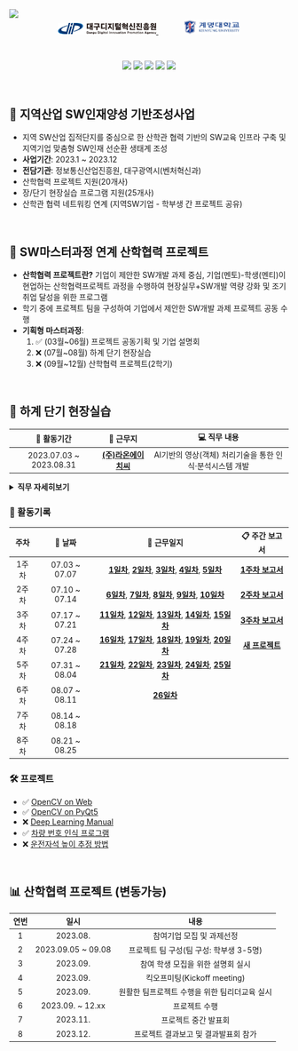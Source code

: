 <img src="https://capsule-render.vercel.app/api?type=waving&height=250&section=header&fontSize=50&color=timeAuto&fontAlignY=36&text=👨🏻‍💼%202023%20산학협력%20프로젝트&desc=지역산업%20SW인재양성%20기반조성사업&descAlignY=54&descAlign=67" />


<div align="center">
    <a href="https://www.dip.or.kr/home/business/sw/swtalentdevelop/view.ubs?business.fidx=5">
        <img src="./img/dip_logo.svg" width="35%"/>
    </a>
    &emsp;&emsp;&emsp;
    <a href="https://www.kmu.ac.kr/uni/main/main.jsp">
        <img src="./img/kmu_logo.jpg" width="20%"/>
    </a>
</div>

&emsp;

<div align="center">
    <img src="https://img.shields.io/badge/Python-3776AB?style=flat&logo=Python&logoColor=white"/>
    <img src="https://img.shields.io/badge/OpenCV-5C3EE8?style=flat&logo=OpenCV&logoColor=white"/>
    <img src="https://img.shields.io/badge/PyTorch-EE4C2C?style=flat&logo=Pytorch&logoColor=white"/>
    <img src="https://img.shields.io/badge/YOLO-00FFFF?style=flat&logo=YOLO&&logoColor=black"/>
    <img src="https://img.shields.io/badge/Colab-F9AB00?style=flat&logo=GoogleColab&logoColor=white"/>
    
</div>

&emsp;

## 📢 지역산업 SW인재양성 기반조성사업
- 지역 SW산업 집적단지를 중심으로 한 산학관 협력 기반의 SW교육 인프라 구축 및 지역기업 맞춤형 SW인재 선순환 생태계 조성
- **사업기간**: 2023.1 ~ 2023.12
- **전담기관**: 정보통신산업진흥원, 대구광역시(벤처혁신과)
- 산학협력 프로젝트 지원(20개사)
- 장/단기 현장실습 프로그램 지원(25개사)
- 산학관 협력 네트워킹 연계 (지역SW기업 - 학부생 간 프로젝트 공유)

&emsp;

## 📢 SW마스터과정 연계 산학협력 프로젝트
- **산학협력 프로젝트란?** 기업이 제안한 SW개발 과제 중심, 기업(멘토)-학생(멘티)이 현업하는 산학협력프로젝트 과정을 수행하여 현장실무+SW개발 역량 강화 및 조기 취업 달성을 위한 프로그램
- 학기 중에 프로젝트 팀을 구성하여 기업에서 제안한 SW개발 과제 프로젝트 공동 수행
- **기획형 마스터과정**: 
    1. ✅ (03월~06월) 프로젝트 공동기획 및 기업 설명회
    2. ❌ (07월~08월) 하계 단기 현장실습
    3. ❌ (09월~12월) 산학협력 프로젝트(2학기)

&emsp;

## 💼 하계 단기 현장실습

<div align="center">

|📅 활동기간|🏬 근무지|💻 직무 내용|
|:---:|:---:|:---:|
|2023.07.03 ~ 2023.08.31|[**(주)라온에이치씨**](http://laonhcom.co.kr/main/index.html)|AI기반의 영상(객체) 처리기술을 통한 인식·분석시스템 개발|

</div>

<details>
<summary><b>직무 자세히보기</b></summary>
<div markdown="1">

- **직무명**
    - 영상(객체)인식 프로그램 개발 및 데이터 분석
- **교육목표**
    - 차량 출입 동영상을 캡쳐 후 번호판 식별 및 미·오인식된 이미지 보정 식별
    - Deep learning 기반의 객체 인식 기술을 활용한 영상 분석
    - DB 분류 관리 및 Testing
    - 영상 분석 오류에 대한 사례 수집 및 해결 방안 모색
- **직무개요**
    - Deep learning와 Auto Labeling 기술에 대한 개념 숙지
    - 기존 개발(보유)프로그램(객체인식)에 대한 분석 및 기술 숙지
    - 수집 데이터 분석 및 분류 작업 수행
    - 데이터별 라벨링, 학습 검지 테스트, 결과 분석 등 업무 수행
    - 미·오인식에 대한 원인 분석 및 인식률 향상 방안 모색 
- **운영/지도계획**
    - 수행시간: 월-금(주 5일, 공휴일 제외) 09:00-18:00 (점심시간 12:30-13:30)
    - 개인별 수행과제 부여(업무 파트별, 실습자의 수행 능력에 따라 차등 부여)
    - 주 1회 멘토와의 면담을 통해 수행 평가 및 변경사항 등을 체크
    - 주 3회 이상 기업 참여 인력과의 면담을 통해 프로젝터 진행 사항 체크
    - 주 1회 전체 회의를 통해 수행 업무별 의견 수렴 및 개선 사항 도출

</div>
</details>

### 📖 활동기록
<div align="center">

|주차|📅 날짜|📝 근무일지|📋 주간 보고서|
|:---:|:---:|:---:|:---:|
|1주차|07.03 ~ 07.07|**[1일차](./ShortTerm-Internship/diary/0703.md)**, **[2일차](./ShortTerm-Internship/diary/0704.md)**, **[3일차](./ShortTerm-Internship/diary/0705.md)**, **[4일차](./ShortTerm-Internship/diary/0706.md)**, **[5일차](./ShortTerm-Internship/diary/0707.md)**|**[1주차 보고서](./ShortTerm-Internship/ShortTerm-Internship/report/week1_weekly-report.pdf)**|
|2주차|07.10 ~ 07.14|**[6일차](./ShortTerm-Internship/diary/0710.md)**, **[7일차](./ShortTerm-Internship/diary/0711.md)**, **[8일차](./ShortTerm-Internship/diary/0712.md)**, **[9일차](./ShortTerm-Internship/diary/0713.md)**, **[10일차](./ShortTerm-Internship/diary/0714.md)**|**[2주차 보고서](./ShortTerm-Internship/report/week2_weekly-report.pdf)**|
|3주차|07.17 ~ 07.21|**[11일차](./ShortTerm-Internship/diary/0717.md)**, **[12일차](./ShortTerm-Internship/diary/0718.md)**, **[13일차](./ShortTerm-Internship/diary/0719.md)**, **[14일차](./ShortTerm-Internship/diary/0720.md)**, **[15일차](./ShortTerm-Internship/diary/0721.md)**|**[3주차 보고서](./ShortTerm-Internship/report/week3_weekly-report.pdf)**|
|4주차|07.24 ~ 07.28|**[16일차](./ShortTerm-Internship/diary/0724.md)**, **[17일차](./ShortTerm-Internship/diary/0725.md)**, **[18일차](./ShortTerm-Internship/diary/0726.md)**, **[19일차](./ShortTerm-Internship/diary/0727.md)**, **[20일차](./ShortTerm-Internship/diary/0728.md)**|**[새 프로젝트](./ShortTerm-Internship/report/week4_weekly-report.pdf)**|
|5주차|07.31 ~ 08.04|**[21일차](./ShortTerm-Internship/diary/0731.md)**, **[22일차](./ShortTerm-Internship/diary/0801.md)**, **[23일차](./ShortTerm-Internship/diary/0802.md)**, **[24일차](./ShortTerm-Internship/diary/0803.md)**, **[25일차](./ShortTerm-Internship/diary/0804.md)**|
|6주차|08.07 ~ 08.11|**[26일차](./ShortTerm-Internship/diary/0807.md)**|
|7주차|08.14 ~ 08.18||
|8주차|08.21 ~ 08.25||

</div>

### 🛠️ 프로젝트
- ✅ [OpenCV on Web](./ShortTerm-Internship/project/opencv_on_web/README.md)
- ✅ [OpenCV on PyQt5](./ShortTerm-Internship/project/opencv_on_pyqt/README.md)
- ❌ [Deep Learning Manual](./ShortTerm-Internship/project/manual/README.md)
- ✅ [차량 번호 인식 프로그램](./ShortTerm-Internship/project/LPR/README.md)
- ❌ [운전자석 높이 추정 방법](./ShortTerm-Internship/project/estimate_driver_seat_height/README.md)

&emsp;

## 📊 산학협력 프로젝트 (변동가능)
<div align="center">

|연번|일시|내용|
|:---:|:---:|:---:|
|1|2023.08.|참여기업 모집 및 과제선정|
|2|2023.09.05 ~ 09.08|프로젝트 팀 구성(팀 구성: 학부생 3-5명)|
|3|2023.09.|참여 학생 모집을 위한 설명회 실시|
|4|2023.09.|킥오프미팅(Kickoff meeting)|
|5|2023.09.|원활한 팀프로젝트 수행을 위한 팀리더교육 실시|
|6|2023.09. ~ 12.xx|프로젝트 수행|
|7|2023.11.|프로젝트 중간 발표회|
|8|2023.12.|프로젝트 결과보고 및 결과발표회 참가|

</div>
